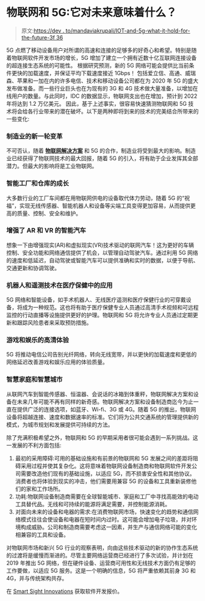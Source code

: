 # 物联网和 5G:它对未来意味着什么？

> 原文:[https://dev . to/mandaviakrupali/IOT-and-5g-what-it-hold-for-the-future-3f 36](https://dev.to/mandaviakrupali/iot-and-5g-what-it-holds-for-the-future--3f36)

5G 点燃了移动设备用户对所谓的高速和连接的足够多的好奇心和希望。特别是随着物联网软件开发市场的增长，5G 增加了建立一个拥有近数十亿互联网连接设备的超连接生态系统的可能性。
根据研究预测，新的 5G 网络可能会提供比当前条件更快的加载速度，并保证平均下载速度接近 1Gbps！
包括爱立信、高通、威瑞森、苹果和一加在内的许多电信、技术和移动设备公司都在为 2020 年 5G 的盛大发布做准备。而一些行业巨头也在为现有的 3G 和 4G 技术做大量准备，以增加在线用户的数量。与此同时，IDC 的数据显示，物联网支出也在增加，预计到 2022 年将达到 1.2 万亿美元。
因此，基于上述事实，很容易快速猜测物联网和 5G 技术将会给各行业带来的潜在破坏。以下是两种即将到来的技术的完美结合所带来的一些变化:

### [](#a-new-wave-of-change-in-manufacturing)制造业的新一轮变革

不可否认，随着 **[物联网解决方案](https://www.smartsight.in/iot/)** 和 5G 的合作，制造业将受到最大的影响。制造业已经获得了物联网技术的最大回报，随着 5G 的引入，将有助于企业发挥其全部潜力。但最大的影响将是工业物联网。

### [](#growth-of-smart-factories-and-warehouses)智能工厂和仓库的成长

大多数行业的工厂车间都在用物联网供电的设备取代体力劳动，随着 5G 的“祝福”，实现无线传感器、智能机器人和设备等尖端工具变得更加容易，从而提供更高的质量、控制、安全和维护。

### [](#smart-cars-with-ar-and-vr-enhancements)增强了 AR 和 VR 的智能汽车

想象一下由增强现实(AR)和虚拟现实(VR)技术驱动的联网汽车！这为更好的车辆控制、安全功能和网络通信提供了机会，以管理自动驾驶汽车。通过利用 5G 网络的速度和低延迟，自动驾驶或智能汽车可以提供准确和实时的数据，以便于导航、交通更新和协调驾驶。

### [](#use-of-robots-and-telemetry-technology-in-healthcare)机器人和遥测技术在医疗保健中的应用

5G 网络和智能设备，如手术机器人、无线医疗遥测和医疗保健行业的可穿戴设备，将成为一种规范。这也将有助于医疗保健专业人员通过高清手术视频和可远程监控的行动直播等设施提供更好的护理。物联网和 5G 将允许专业人员通过定期更新和跟踪风险患者来采取预防措施。

### [](#hd-experience-in-gaming-and-entertainment)游戏和娱乐的高清体验

5G 将推动电信公司告别光纤网络，转向无线宽带，并以更快的加载速度和更低的网络延迟改善游戏和娱乐应用的体验质量。

### [](#smarter-homes-and-smarter-cities)智慧家庭和智慧城市

从联网汽车到智能传感器、恒温器、会说话的冰箱到体重秤，物联网解决方案和设备在未来几年可能不再有同样的新奇感。物联网解决方案和设备制造商迄今为止一直在提供广泛的连接选项，如蓝牙、Wi-fi、3G 或 4G。随着 5G 的推出，物联网设备将超越连接、速度和数据速率的标准。它们将为公共交通系统的管理提供新的模式，为城市规划和发展提供可持续的方法。

除了充满积极希望之外，物联网和 5G 的早期采用者很可能会遇到一系列挑战。这一发展的不利方面包括:

1.  最初的采用障碍:可用的基础设施和有前景的物联网和 5G 发展之间的差距将阻碍采用过程并使其复杂化。这将意味着物联网设备制造商和物联网软件开发公司需要改造他们现有的基础设施，以适应 5G，而不损害安全性和其他协议。消费者也将体验到现实的冲击，他们需要用兼容 5G 的设备和工具重新装修他们的家和工作场所。
2.  功耗:物联网设备制造商需要在全球智能城市、家庭和工厂中寻找高能效的电动工具替代品。无线和可持续的能源将满足需要，并控制能源消耗。
3.  对面向未来的设备和电器的需求:在消费物联网市场，快速变化的趋势和通信网络模式往往会使设备和电器在短时间内过时。这可能会增加电子垃圾，并对环境构成威胁。公司和制造商需要考虑这一因素，并生产与通信网络可能的变化相兼容的工具和设备。

对物联网市场和新兴 5G 行业的观察表明，向由这些技术驱动的新的协作生态系统的过渡将是缓慢而渐进的。尽管主要网络运营商已经进行了多次试验，并计划在 2019 年推出 5G 网络，但在硬件设备、运营商可用性和无线技术方面仍有足够的工作要做，以适应 5G 服务。这是一个明确的信息，5G 将严重依赖其前身 3G 和 4G，并与传统架构共存。

在 [Smart Sight Innovations](https://www.smartsight.in/contact/) 获取软件开发报价。